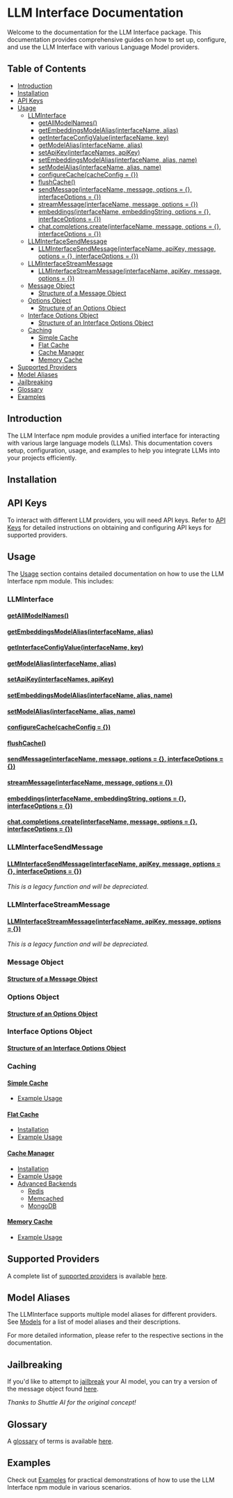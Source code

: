 # LLM Interface Documentation<!-- omit from toc -->

Welcome to the documentation for the LLM Interface package. This documentation provides comprehensive guides on how to set up, configure, and use the LLM Interface with various Language Model providers.

## Table of Contents<!-- omit from toc -->

- [Introduction](#introduction)
- [Installation](#installation)
- [API Keys](#api-keys)
- [Usage](#usage)
  - [LLMInterface](#llminterface)
    - [getAllModelNames()](#getallmodelnames)
    - [getEmbeddingsModelAlias(interfaceName, alias)](#getembeddingsmodelaliasinterfacename-alias)
    - [getInterfaceConfigValue(interfaceName, key)](#getinterfaceconfigvalueinterfacename-key)
    - [getModelAlias(interfaceName, alias)](#getmodelaliasinterfacename-alias)
    - [setApiKey(interfaceNames, apiKey)](#setapikeyinterfacenames-apikey)
    - [setEmbeddingsModelAlias(interfaceName, alias, name)](#setembeddingsmodelaliasinterfacename-alias-name)
    - [setModelAlias(interfaceName, alias, name)](#setmodelaliasinterfacename-alias-name)
    - [configureCache(cacheConfig = {})](#configurecachecacheconfig--)
    - [flushCache()](#flushcache)
    - [sendMessage(interfaceName, message, options = {}, interfaceOptions = {})](#sendmessageinterfacename-message-options---interfaceoptions--)
    - [streamMessage(interfaceName, message, options = {})](#streammessageinterfacename-message-options--)
    - [embeddings(interfaceName, embeddingString, options = {}, interfaceOptions = {})](#embeddingsinterfacename-embeddingstring-options---interfaceoptions--)
    - [chat.completions.create(interfaceName, message, options = {}, interfaceOptions = {})](#chatcompletionscreateinterfacename-message-options---interfaceoptions--)
  - [LLMInterfaceSendMessage](#llminterfacesendmessage)
    - [LLMInterfaceSendMessage(interfaceName, apiKey, message, options = {}, interfaceOptions = {})](#llminterfacesendmessageinterfacename-apikey-message-options---interfaceoptions--)
  - [LLMInterfaceStreamMessage](#llminterfacestreammessage)
    - [LLMInterfaceStreamMessage(interfaceName, apiKey, message, options = {})](#llminterfacestreammessageinterfacename-apikey-message-options--)
  - [Message Object](#message-object)
    - [Structure of a Message Object](#structure-of-a-message-object)
  - [Options Object](#options-object)
    - [Structure of an Options Object](#structure-of-an-options-object)
  - [Interface Options Object](#interface-options-object)
    - [Structure of an Interface Options Object](#structure-of-an-interface-options-object)
  - [Caching](#caching)
    - [Simple Cache](#simple-cache)
    - [Flat Cache](#flat-cache)
    - [Cache Manager](#cache-manager)
    - [Memory Cache](#memory-cache)
- [Supported Providers](#supported-providers)
- [Model Aliases](#model-aliases)
- [Jailbreaking](#jailbreaking)
- [Glossary](#glossary)
- [Examples](#examples)

## Introduction

The LLM Interface npm module provides a unified interface for interacting with various large language models (LLMs). This documentation covers setup, configuration, usage, and examples to help you integrate LLMs into your projects efficiently.

## Installation

## API Keys

To interact with different LLM providers, you will need API keys. Refer to [API Keys](api-keys.md) for detailed instructions on obtaining and configuring API keys for supported providers.

## Usage

The [Usage](https://www.github.com/samestrin/large-models-interface/blob/docs/docs/usage.md) section contains detailed documentation on how to use the LLM Interface npm module. This includes:

### LLMInterface

#### [getAllModelNames()](https://www.github.com/samestrin/large-models-interface/blob/docs/docs/usage.md#getallmodelnames)

#### [getEmbeddingsModelAlias(interfaceName, alias)](https://www.github.com/samestrin/large-models-interface/blob/docs/docs/usage.md#getembeddingsmodelaliasinterfacename-alias)

#### [getInterfaceConfigValue(interfaceName, key)](https://www.github.com/samestrin/large-models-interface/blob/docs/docs/usage.md#getinterfaceconfigvalueinterfacename-key)

#### [getModelAlias(interfaceName, alias)](https://www.github.com/samestrin/large-models-interface/blob/docs/docs/usage.md#getmodelaliasinterfacename-alias)

#### [setApiKey(interfaceNames, apiKey)](https://www.github.com/samestrin/large-models-interface/blob/docs/docs/usage.md#setapikeyinterfacenames-apikey)

#### [setEmbeddingsModelAlias(interfaceName, alias, name)](https://www.github.com/samestrin/large-models-interface/blob/docs/docs/usage.md#setembeddingsmodelaliasinterfacename-alias-name)

#### [setModelAlias(interfaceName, alias, name)](https://www.github.com/samestrin/large-models-interface/blob/docs/docs/usage.md#setmodelaliasinterfacename-alias-name)

#### [configureCache(cacheConfig = {})](https://www.github.com/samestrin/large-models-interface/blob/docs/docs/usage.md#configurecachecacheconfig--)

#### [flushCache()](https://www.github.com/samestrin/large-models-interface/blob/docs/docs/usage.md#flushcache)

#### [sendMessage(interfaceName, message, options = {}, interfaceOptions = {})](https://www.github.com/samestrin/large-models-interface/blob/docs/docs/usage.md#sendmessageinterfacename-message-options--interfaceoptions--)

#### [streamMessage(interfaceName, message, options = {})](https://www.github.com/samestrin/large-models-interface/blob/docs/docs/usage.md#streammessageinterfacename-message-options--)

#### [embeddings(interfaceName, embeddingString, options = {}, interfaceOptions = {})](https://www.github.com/samestrin/large-models-interface/blob/docs/docs/usage.md#embeddingsinterfacename-embeddingstring-options--interfaceoptions--)

#### [chat.completions.create(interfaceName, message, options = {}, interfaceOptions = {})](https://www.github.com/samestrin/large-models-interface/blob/docs/docs/usage.md#chatcompletionscreateinterfacename-message-options--interfaceoptions--)

### LLMInterfaceSendMessage

#### [LLMInterfaceSendMessage(interfaceName, apiKey, message, options = {}, interfaceOptions = {})](https://www.github.com/samestrin/large-models-interface/blob/docs/docs/usage.md#llminterfacesendmessageinterfacename-apikey-message-options--interfaceoptions--)

_This is a legacy function and will be depreciated._

### LLMInterfaceStreamMessage

#### [LLMInterfaceStreamMessage(interfaceName, apiKey, message, options = {})](https://www.github.com/samestrin/large-models-interface/blob/docs/docs/usage.md#llminterfacestreammessageinterfacename-apikey-message-options--)

_This is a legacy function and will be depreciated._

### Message Object

#### [Structure of a Message Object](https://www.github.com/samestrin/large-models-interface/blob/docs/docs/usage.md#structure-of-a-message-object)

### Options Object

#### [Structure of an Options Object](https://www.github.com/samestrin/large-models-interface/blob/docs/docs/usage.md#structure-of-an-options-object)

### Interface Options Object

#### [Structure of an Interface Options Object](https://www.github.com/samestrin/large-models-interface/blob/docs/docs/usage.md#structure-of-an-interface-options-object)

### Caching

#### [Simple Cache](https://www.github.com/samestrin/large-models-interface/blob/docs/docs/usage.md#simple-cache)

- [Example Usage](https://www.github.com/samestrin/large-models-interface/blob/docs/docs/usage.md#example-usage-1)

#### [Flat Cache](https://www.github.com/samestrin/large-models-interface/blob/docs/docs/usage.md#flat-cache)

- [Installation](https://www.github.com/samestrin/large-models-interface/blob/docs/docs/usage.md#installation-1)
- [Example Usage](https://www.github.com/samestrin/large-models-interface/blob/docs/docs/usage.md#example-usage-2)

#### [Cache Manager](https://www.github.com/samestrin/large-models-interface/blob/docs/docs/usage.md#cache-manager)

- [Installation](https://www.github.com/samestrin/large-models-interface/blob/docs/docs/usage.md#installation-2)
- [Example Usage](https://www.github.com/samestrin/large-models-interface/blob/docs/docs/usage.md#example-usage-3)
- [Advanced Backends](https://www.github.com/samestrin/large-models-interface/blob/docs/docs/usage.md#advanced-backends)
  - [Redis](https://www.github.com/samestrin/large-models-interface/blob/docs/docs/usage.md#redis)
  - [Memcached](https://www.github.com/samestrin/large-models-interface/blob/docs/docs/usage.md#memcached)
  - [MongoDB](https://www.github.com/samestrin/large-models-interface/blob/docs/docs/usage.md#mongodb)

#### [Memory Cache](https://www.github.com/samestrin/large-models-interface/blob/docs/docs/usage.md#memory-cache)

- [Example Usage](https://www.github.com/samestrin/large-models-interface/blob/docs/docs/usage.md#example-usage-4)

## Supported Providers

A complete list of [supported providers](support.md) is available [here](providers.md).

## Model Aliases

The LLMInterface supports multiple model aliases for different providers. See [Models](models.md) for a list of model aliases and their descriptions.

For more detailed information, please refer to the respective sections in the documentation.

## Jailbreaking

If you'd like to attempt to [jailbreak](jailbreaking.md#jailbreaking) your AI model, you can try a version of the message object found [here](jailbreaking.md#jailbreaking).

_Thanks to Shuttle AI for the original concept!_

## Glossary

A [glossary](glossary.md) of terms is available [here](glossary.md).

## Examples

Check out [Examples](examples.md) for practical demonstrations of how to use the LLM Interface npm module in various scenarios.
